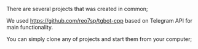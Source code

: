 There are several projects that was created in common;

We used https://github.com/reo7sp/tgbot-cpp based on Telegram API for main functionality.

You can simply clone any of projects and start them from your computer;
